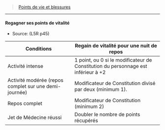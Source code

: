 ﻿---
!GenericItem
Id: l5r_hitpoints_hd.md#regagner-ses-points-de-vitalité
ParentLink: l5r_hitpoints_hd.md#points-de-vie-et-blessures
Name: Regagner ses points de vitalité
ParentName: Points de vie et blessures
NameLevel: 4
Source: (L5R p45)
Attributes:
  Name: Regagner ses points de vitalité
  Markdown: >+
    #### <!--Name-->Regagner ses points de vitalité<!--/Name-->


    - Source: <!--Source-->(L5R p45)<!--/Source-->


    |Conditions|Regain de vitalité pour une nuit de repos|

    |---|---|

    |Activité intense|1 point, ou 0 si le modificateur de Constitution du personnage est <!--br-->inférieur à +2|

    |Activité modérée (repos complet sur <!--br-->une demi-journée)|Modificateur de Constitution divisé par deux (minimum 1).|

    |Repos complet|Modificateur de Constitution (minimum 2)|

    |Jet de Médecine réussi|Doubler le nombre de points récupérés|

  Source: (L5R p45)
AttributesDictionary: >+
  Name: Regagner ses points de vitalité

  Markdown: >+

    #### <!--Name-->Regagner ses points de vitalité<!--/Name-->





    - Source: <!--Source-->(L5R p45)<!--/Source-->





    |Conditions|Regain de vitalité pour une nuit de repos|



    |---|---|



    |Activité intense|1 point, ou 0 si le modificateur de Constitution du personnage est <!--br-->inférieur à +2|



    |Activité modérée (repos complet sur <!--br-->une demi-journée)|Modificateur de Constitution divisé par deux (minimum 1).|



    |Repos complet|Modificateur de Constitution (minimum 2)|



    |Jet de Médecine réussi|Doubler le nombre de points récupérés|



  Source: (L5R p45)

---
> [Points de vie et blessures](hd_l5r_hitpoints.md)

---

#### Regagner ses points de vitalité

- Source: (L5R p45)

|Conditions|Regain de vitalité pour une nuit de repos|
|---|---|
|Activité intense|1 point, ou 0 si le modificateur de Constitution du personnage est inférieur à +2|
|Activité modérée (repos complet sur une demi-journée)|Modificateur de Constitution divisé par deux (minimum 1).|
|Repos complet|Modificateur de Constitution (minimum 2)|
|Jet de Médecine réussi|Doubler le nombre de points récupérés|

